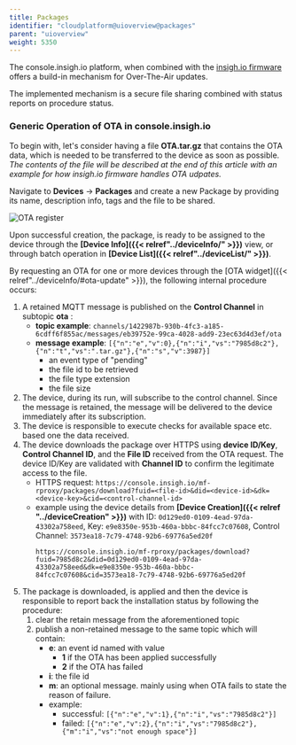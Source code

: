 ```yaml
---
title: Packages
identifier: "cloudplatform@uioverview@packages"
parent: "uioverview"
weight: 5350
---
```


The console.insigh.io platform, when combined with the [insigh.io firmware](https://github.com/insighio/insighioNode) offers a build-in mechanism for Over-The-Air updates.

The implemented mechanism is a secure file sharing combined with status reports on procedure status. 

### Generic Operation of OTA in console.insigh.io

To begin with, let's consider having a file __OTA.tar.gz__ that contains the OTA data, which is needed to be transferred to the device as soon as possible. _The contents of the file will be described at the end of this article with an example for how insigh.io firmware handles OTA udpates._

Navigate to __Devices__ -> __Packages__ and create a new Package by providing its name, description info, tags and the file to be shared. 

![OTA register](/images/console_tutorial/ota_register.png?width=60pc)

Upon successful creation, the package, is ready to be assigned to the device through the __[Device Info]({{< relref"../deviceInfo/" >}})__ view, or through batch operation in __[Device List]({{< relref"../deviceList/" >}})__.

By requesting an OTA for one or more devices through the [OTA widget]({{< relref"../deviceInfo/#ota-update" >}}), the following internal procedure occurs: 
1. A retained MQTT message is published on the __Control Channel__ in subtopic __ota__ : 
    * __topic example__: `channels/1422987b-930b-4fc3-a185-6cdff6f855ac/messages/eb39752e-99ca-4028-add9-23ec63d4d3ef/ota`
    * __message example__: `[{"n":"e","v":0},{"n":"i","vs":"7985d8c2"},{"n":"t","vs":".tar.gz"},{"n":"s","v":3987}]`
        * an event type of "pending"
        * the file id to be retrieved
        * the file type extension
        * the file size
1. The device, during its run, will subscribe to the control channel. Since the message is retained, the message will be delivered to the device immediately after its subscription. 
1. The device is responsible to execute checks for available space etc. based one the data received.
1. The device downloads the package over HTTPS using __device ID/Key__, __Control Channel ID__, and the __File ID__ received from the OTA request. The device ID/Key are validated with __Channel ID__ to confirm the legitimate access to the file.
    * HTTPS request: `https://console.insigh.io/mf-rproxy/packages/download?fuid=<file-id>&did=<device-id>&dk=<device-key>&cid=<control-channel-id>`
    * example using the device details from __[Device Creation]({{< relref "../deviceCreation" >}})__ with ID: `0d129ed0-0109-4ead-97da-43302a758eed`, Key: `e9e8350e-953b-460a-bbbc-84fcc7c07608`, Control Channel: `3573ea18-7c79-4748-92b6-69776a5ed20f`
        ```
        https://console.insigh.io/mf-rproxy/packages/download?fuid=7985d8c2&did=0d129ed0-0109-4ead-97da-43302a758eed&dk=e9e8350e-953b-460a-bbbc-84fcc7c07608&cid=3573ea18-7c79-4748-92b6-69776a5ed20f
        ```
1. The package is downloaded, is applied and then the device is responsible to report back the installation status by following the procedure:
    1. clear the retain message from the aforementioned topic
    1. publish a non-retained message to the same topic which will contain:
        * __e__: an event id named with value
            * __1__ if the OTA has been applied successfully
            * __2__ if the OTA has failed
        * __i__: the file id
        * __m__: an optional message. mainly using when OTA fails to state the reason of failure.
        * example: 
            * successful: `[{"n":"e","v":1},{"n":"i","vs":"7985d8c2"}]`
            * failed: `[{"n":"e","v":2},{"n":"i","vs":"7985d8c2"},{"m":"i","vs":"not enough space"}]`

